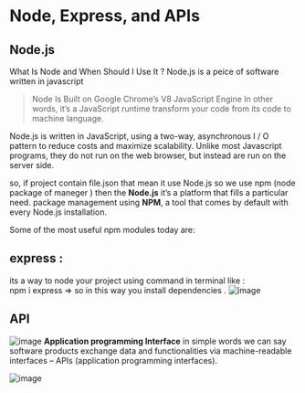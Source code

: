 # Node, Express, and APIs

 ## Node.js
 What Is Node and When Should I Use It ? 
 Node.js is a peice of software written in javascript
 > Node Is Built on Google Chrome’s V8 JavaScript Engine 
 In other words, it’s a JavaScript runtime transform your code from its code to machine language.
 
 Node.js is written in JavaScript, using a two-way, asynchronous I / O pattern to reduce costs and maximize scalability. Unlike most Javascript programs, they do not run on the web browser, but instead are run on the server side.
 
 so, if project contain file.json that mean it use Node.js so we use npm (node package of maneger ) then 
 the **Node.js** it’s a platform that fills a particular need.
 package management using **NPM**, a tool that comes by default with every Node.js installation. 
 
 Some of the most useful npm modules today are:

## express :
its a way to node your project using  command in terminal like :  
npm i express => so in this way you install dependencies . 
![image](https://user-images.githubusercontent.com/77915248/112735541-caad0800-8f5d-11eb-8a8b-de19cfa59d60.png)

## API 
![image](https://user-images.githubusercontent.com/77915248/112735603-54f56c00-8f5e-11eb-8a86-6706449447aa.png)
**Application programming Interface**
in simple words we can say software products exchange data and functionalities
via machine-readable interfaces – APIs (application programming interfaces).

![image](https://user-images.githubusercontent.com/77915248/112735798-1ca25d80-8f5f-11eb-91d8-0298bb2b2339.png)
